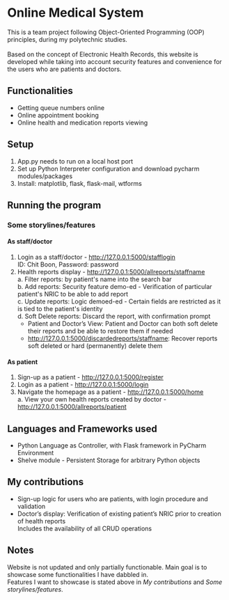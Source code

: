 # Online Medical System
This is a team project following Object-Oriented Programming (OOP) principles, during my polytechnic studies. <br> <br>
Based on the concept of Electronic Health Records, this website is developed while taking into account security features and convenience for the users who are patients and doctors. <br>

## Functionalities
- Getting queue numbers online <br>
- Online appointment booking <br>
- Online health and medication reports viewing <br>

## Setup
1. App.py needs to run on a local host port <br>
2. Set up Python Interpreter configuration and download pycharm modules/packages <br>
3. Install: matplotlib, flask, flask-mail, wtforms <br>

## Running the program
### Some storylines/features
#### As staff/doctor
1. Login as a staff/doctor - http://127.0.0.1:5000/stafflogin <br>
      ID: Chit Boon, Password: password <br>
2. Health reports display - http://127.0.0.1:5000/allreports/staffname <br>
     a. Filter reports: by patient's name into the search bar <br>
     b. Add reports: Security feature demo-ed - Verification of particular patient's NRIC to be able to add report <br>
     c. Update reports: Logic demoed-ed - Certain fields are restricted as it is tied to the patient's identity <br>
     d. Soft Delete reports: Discard the report, with confirmation prompt <br>
      - Patient and Doctor’s View: Patient and Doctor can both soft delete their reports and be able to restore them if needed <br>
      - http://127.0.0.1:5000/discardedreports/staffname: Recover reports soft deleted or hard (permanently) delete them <br>

#### As patient
1. Sign-up as a patient - http://127.0.0.1:5000/register <br>
2. Login as a patient - http://127.0.0.1:5000/login <br>
3. Navigate the homepage as a patient - http://127.0.0.1:5000/home <br>
    a. View your own health reports created by doctor - http://127.0.0.1:5000/allreports/patient <br>
     
## Languages and Frameworks used
- Python Language as Controller, with Flask framework in PyCharm Environment <br>
- Shelve module - Persistent Storage for arbitrary Python objects <br>

## My contributions
- Sign-up logic for users who are patients, with login procedure and validation <br> 
- Doctor’s display: Verification of existing patient’s NRIC prior to creation of health reports <br>
    Includes the availability of all CRUD operations <br>


## Notes
Website is not updated and only partially functionable. Main goal is to showcase some functionalities I have dabbled in.<br>
Features I want to showcase is stated above in _My contributions_ and _Some storylines/features_.

